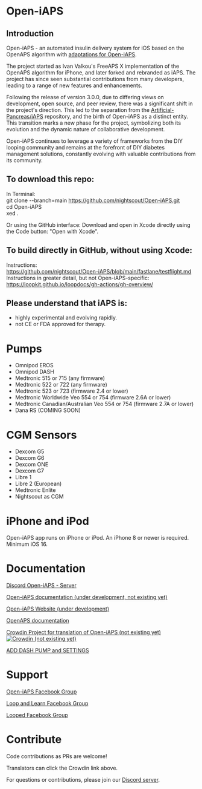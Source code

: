 # Open-iAPS

## Introduction

Open-iAPS - an automated insulin delivery system for iOS based on the OpenAPS algorithm with [adaptations for Open-iAPS](https://github.com/nightscout/open-iaps-oref).

The project started as Ivan Valkou's FreeAPS X implementation of the OpenAPS algorithm for iPhone, and later forked and rebranded as iAPS.
The project has since seen substantial contributions from many developers, leading to a range of new features and enhancements.

Following the release of version 3.0.0, due to differing views on development, open source, and peer review, there was a significant shift in the project's direction. This led to the separation from the [Artificial-Pancreas/iAPS](https://github.com/Artificial-Pancreas/iAPS) repository, and the birth of Open-iAPS as a distinct entity. This transition marks a new phase for the project, symbolizing both its evolution and the dynamic nature of collaborative development.

Open-iAPS continues to leverage a variety of frameworks from the DIY looping community and remains at the forefront of DIY diabetes management solutions, constantly evolving with valuable contributions from its community.

## To download this repo:

In Terminal:  
git clone --branch=main https://github.com/nightscout/Open-iAPS.git  
cd Open-iAPS  
xed .

Or using the GitHub interface:
Download and open in Xcode directly using the Code button: "Open with Xcode".

## To build directly in GitHub, without using Xcode:

Instructions:  
https://github.com/nightscout/Open-iAPS/blob/main/fastlane/testflight.md   
Instructions in greater detail, but not Open-iAPS-specific:  
https://loopkit.github.io/loopdocs/gh-actions/gh-overview/

## Please understand that iAPS is:
- highly experimental and evolving rapidly.
- not CE or FDA approved for therapy.

# Pumps

- Omnipod EROS
- Omnipod DASH
- Medtronic 515 or 715 (any firmware)
- Medtronic 522 or 722 (any firmware)
- Medtronic 523 or 723 (firmware 2.4 or lower)
- Medtronic Worldwide Veo 554 or 754 (firmware 2.6A or lower)
- Medtronic Canadian/Australian Veo 554 or 754 (firmware 2.7A or lower)
- Dana RS (COMING SOON)

# CGM Sensors

- Dexcom G5
- Dexcom G6
- Dexcom ONE
- Dexcom G7
- Libre 1
- Libre 2 (European)
- Medtronic Enlite
- Nightscout as CGM

# iPhone and iPod

Open-iAPS app runs on iPhone or iPod. An iPhone 8 or newer is required. Minimum iOS 16.

# Documentation

[Discord Open-iAPS - Server ](https://discord.gg/dbe5Twav8D)

[Open-iAPS documentation (under development, not existing yet)](https://open-iaps.readthedocs.io/en/latest/)

[Open-iAPS Website (under development)](https://iaps-app.org)

[OpenAPS documentation](https://openaps.readthedocs.io/en/latest/)

[Crowdin Project for translation of Open-iAPS (not existing yet)](https://crowdin.com/project/open-iaps)  
[![Crowdin (not existing yet)](https://badges.crowdin.net/iaps/localized.svg)](https://crowdin.com/project/open-iaps)

[ADD DASH PUMP and SETTINGS](https://loopkit.github.io/loopdocs/loop-3/omnipod/)

# Support

[Open-iAPS Facebook Group](https://m.facebook.com/groups/1351938092206709/)

[Loop and Learn Facebook Group](https://m.facebook.com/groups/LOOPandLEARN/)

[Looped Facebook Group](https://m.facebook.com/groups/TheLoopedGroup/)

# Contribute

Code contributions as PRs are welcome!

Translators can click the Crowdin link above.

For questions or contributions, please join our [Discord server](https://discord.gg/dbe5Twav8D).
